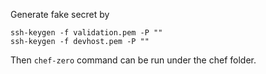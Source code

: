 Generate fake secret by

```
ssh-keygen -f validation.pem -P ""
ssh-keygen -f devhost.pem -P ""
```

Then `chef-zero` command can be run under the chef folder.

